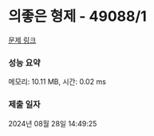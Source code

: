 # 의좋은 형제 - 49088/1 

[문제 링크](https://level.goorm.io/exam/49088/%EC%9D%98%EC%A2%8B%EC%9D%80-%ED%98%95%EC%A0%9C/quiz/1) 

### 성능 요약

메모리: 10.11 MB, 시간: 0.02 ms

### 제출 일자

2024년 08월 28일 14:49:25

